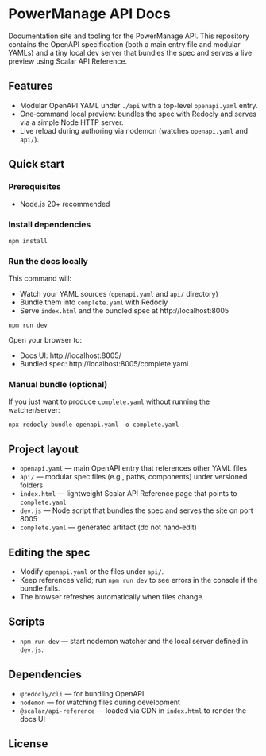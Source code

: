# PowerManage API Docs

Documentation site and tooling for the PowerManage API. This repository contains the OpenAPI specification (both a main entry file and modular YAMLs) and a tiny local dev server that bundles the spec and serves a live preview using Scalar API Reference.

## Features
- Modular OpenAPI YAML under `./api` with a top-level `openapi.yaml` entry.
- One‑command local preview: bundles the spec with Redocly and serves via a simple Node HTTP server.
- Live reload during authoring via nodemon (watches `openapi.yaml` and `api/`).

## Quick start

### Prerequisites
- Node.js 20+ recommended

### Install dependencies
```
npm install
```

### Run the docs locally
This command will:
- Watch your YAML sources (`openapi.yaml` and `api/` directory)
- Bundle them into `complete.yaml` with Redocly
- Serve `index.html` and the bundled spec at http://localhost:8005
```
npm run dev
```
Open your browser to:
- Docs UI: http://localhost:8005/
- Bundled spec: http://localhost:8005/complete.yaml

### Manual bundle (optional)
If you just want to produce `complete.yaml` without running the watcher/server:
```
npx redocly bundle openapi.yaml -o complete.yaml
```

## Project layout
- `openapi.yaml` — main OpenAPI entry that references other YAML files
- `api/` — modular spec files (e.g., paths, components) under versioned folders
- `index.html` — lightweight Scalar API Reference page that points to `complete.yaml`
- `dev.js` — Node script that bundles the spec and serves the site on port 8005
- `complete.yaml` — generated artifact (do not hand‑edit)

## Editing the spec
- Modify `openapi.yaml` or the files under `api/`.
- Keep references valid; run `npm run dev` to see errors in the console if the bundle fails.
- The browser refreshes automatically when files change.

## Scripts
- `npm run dev` — start nodemon watcher and the local server defined in `dev.js`.

## Dependencies
- `@redocly/cli` — for bundling OpenAPI
- `nodemon` — for watching files during development
- `@scalar/api-reference` — loaded via CDN in `index.html` to render the docs UI

## License
